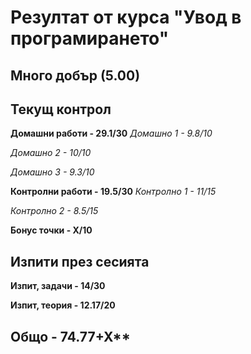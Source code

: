 # Резултат от курса "Увод в програмирането"
## Много добър (5.00)

## Текущ контрол

**Домашни работи - 29.1/30**
*Домашно 1 - 9.8/10*

*Домашно 2 - 10/10*

*Домашно 3 - 9.3/10*

**Контролни работи - 19.5/30**
*Контролно 1 - 11/15*

*Контролно 2 - 8.5/15*

**Бонус точки - Х/10**

## Изпити през сесията

**Изпит, задачи - 14/30**

**Изпит, теория - 12.17/20**

## Общо - 74.77+Х**